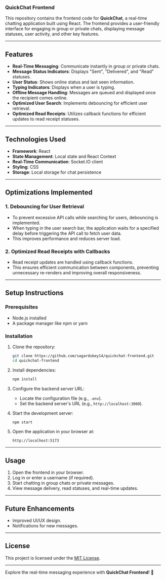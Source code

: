 ### QuickChat Frontend

This repository contains the frontend code for **QuickChat**, a real-time chatting application built using React. The frontend provides a user-friendly interface for engaging in group or private chats, displaying message statuses, user activity, and other key features.

---

## Features

- **Real-Time Messaging**: Communicate instantly in group or private chats.
- **Message Status Indicators**: Displays "Sent", "Delivered", and "Read" statuses.
- **User Status**: Shows online status and last seen information.
- **Typing Indicators**: Displays when a user is typing.
- **Offline Message Handling**: Messages are queued and displayed once the recipient comes online.
- **Optimized User Search**: Implements debouncing for efficient user retrieval.
- **Optimized Read Receipts**: Utilizes callback functions for efficient updates to read receipt statuses.

---

## Technologies Used

- **Framework**: React
- **State Management**: Local state and React Context 
- **Real-Time Communication**: Socket.IO client
- **Styling**: CSS
- **Storage**: Local storage for chat persistence

---

## Optimizations Implemented

### 1. **Debouncing for User Retrieval**
- To prevent excessive API calls while searching for users, debouncing is implemented.
- When typing in the user search bar, the application waits for a specified delay before triggering the API call to fetch user data.
- This improves performance and reduces server load.

### 2. **Optimized Read Receipts with Callbacks**
- Read receipt updates are handled using callback functions.
- This ensures efficient communication between components, preventing unnecessary re-renders and improving overall responsiveness.

---

## Setup Instructions

### Prerequisites
- Node.js installed
- A package manager like npm or yarn

### Installation

1. Clone the repository:
   ```bash
   git clone https://github.com/sagardubey14/quickchat-frontend.git
   cd quickchat-frontend
   ```

2. Install dependencies:
   ```bash
   npm install
   ```

3. Configure the backend server URL:
   - Locate the configuration file (e.g., `.env`).
   - Set the backend server's URL (e.g., `http://localhost:3000`).

4. Start the development server:
   ```bash
   npm start
   ```

5. Open the application in your browser at:
   ```
   http://localhost:5173
   ```

---

## Usage

1. Open the frontend in your browser.
2. Log in or enter a username (if required).
3. Start chatting in group chats or private messages.
4. View message delivery, read statuses, and real-time updates.

---

## Future Enhancements

- Improved UI/UX design.
- Notifications for new messages.

---

## License

This project is licensed under the [MIT License](LICENSE).

---

Explore the real-time messaging experience with **QuickChat Frontend**! 🚀